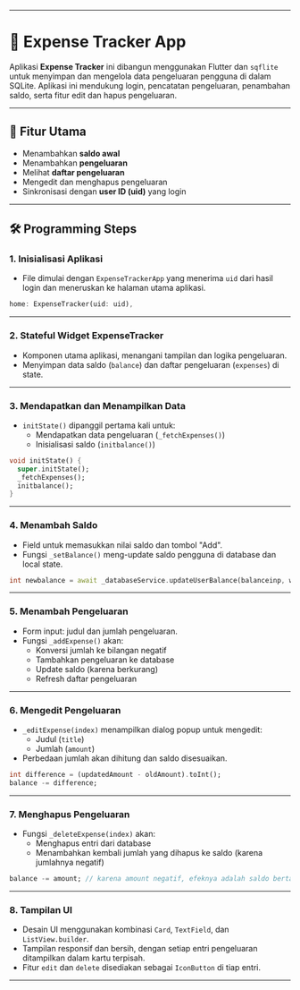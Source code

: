 
---

# 📱 Expense Tracker App

Aplikasi **Expense Tracker** ini dibangun menggunakan Flutter dan `sqflite` untuk menyimpan dan mengelola data pengeluaran pengguna di dalam SQLite. Aplikasi ini mendukung login, pencatatan pengeluaran, penambahan saldo, serta fitur edit dan hapus pengeluaran.

---

## 📌 Fitur Utama

- Menambahkan **saldo awal**
- Menambahkan **pengeluaran**
- Melihat **daftar pengeluaran**
- Mengedit dan menghapus pengeluaran
- Sinkronisasi dengan **user ID (uid)** yang login

---

## 🛠️ Programming Steps

### 1. **Inisialisasi Aplikasi**
- File dimulai dengan `ExpenseTrackerApp` yang menerima `uid` dari hasil login dan meneruskan ke halaman utama aplikasi.

```dart
home: ExpenseTracker(uid: uid),
```

---

### 2. **Stateful Widget ExpenseTracker**
- Komponen utama aplikasi, menangani tampilan dan logika pengeluaran.
- Menyimpan data saldo (`balance`) dan daftar pengeluaran (`expenses`) di state.

---

### 3. **Mendapatkan dan Menampilkan Data**
- `initState()` dipanggil pertama kali untuk:
  - Mendapatkan data pengeluaran (`_fetchExpenses()`)
  - Inisialisasi saldo (`initbalance()`)

```dart
void initState() {
  super.initState();
  _fetchExpenses();
  initbalance();
}
```

---

### 4. **Menambah Saldo**
- Field untuk memasukkan nilai saldo dan tombol "Add".
- Fungsi `_setBalance()` meng-update saldo pengguna di database dan local state.

```dart
int newbalance = await _databaseService.updateUserBalance(balanceinp, widget.uid);
```

---

### 5. **Menambah Pengeluaran**
- Form input: judul dan jumlah pengeluaran.
- Fungsi `_addExpense()` akan:
  - Konversi jumlah ke bilangan negatif
  - Tambahkan pengeluaran ke database
  - Update saldo (karena berkurang)
  - Refresh daftar pengeluaran

---

### 6. **Mengedit Pengeluaran**
- `_editExpense(index)` menampilkan dialog popup untuk mengedit:
  - Judul (`title`)
  - Jumlah (`amount`)
- Perbedaan jumlah akan dihitung dan saldo disesuaikan.

```dart
int difference = (updatedAmount - oldAmount).toInt();
balance -= difference;
```

---

### 7. **Menghapus Pengeluaran**
- Fungsi `_deleteExpense(index)` akan:
  - Menghapus entri dari database
  - Menambahkan kembali jumlah yang dihapus ke saldo (karena jumlahnya negatif)

```dart
balance -= amount; // karena amount negatif, efeknya adalah saldo bertambah
```

---

### 8. **Tampilan UI**
- Desain UI menggunakan kombinasi `Card`, `TextField`, dan `ListView.builder`.
- Tampilan responsif dan bersih, dengan setiap entri pengeluaran ditampilkan dalam kartu terpisah.
- Fitur `edit` dan `delete` disediakan sebagai `IconButton` di tiap entri.

---

